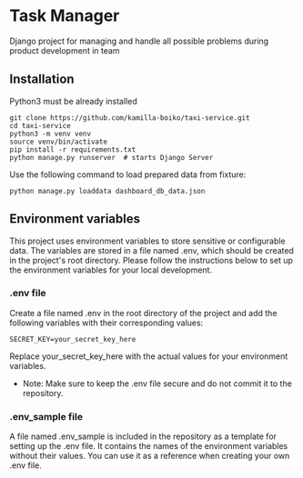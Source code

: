 # Task Manager

Django project for managing and handle all possible problems during product development in team

## Installation

Python3 must be already installed

```shell
git clone https://github.com/kamilla-boiko/taxi-service.git
cd taxi-service
python3 -m venv venv
source venv/bin/activate
pip install -r requirements.txt
python manage.py runserver  # starts Django Server
```

Use the following command to load prepared data from fixture:
  
`python manage.py loaddata dashboard_db_data.json`

## Environment variables

This project uses environment variables to store sensitive or configurable data. 
The variables are stored in a file named .env, which should be created in the 
project's root directory. 
Please follow the instructions below to set up the environment variables for your local development.

### .env file
Create a file named .env in the root directory of the project and add the following variables 
with their corresponding values:

```SECRET_KEY=your_secret_key_here```

Replace your_secret_key_here with the actual values for your environment variables.

* Note: Make sure to keep the .env file secure and do not commit it to the repository.

### .env_sample file
A file named .env_sample is included in the repository as a template for setting up the .env file. 
It contains the names of the environment variables without their values. 
You can use it as a reference when creating your own .env file.
